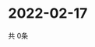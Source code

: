 # 2022-02-17
  共 0条

  <!-- BEGIN -->
  <!-- 最后更新时间Thu Feb 17 2022 22:04:04 GMT+0000 (Coordinated Universal Time) -->
  
  <!-- END -->
  
  